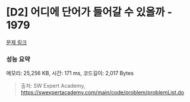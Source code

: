 # [D2] 어디에 단어가 들어갈 수 있을까 - 1979 

[문제 링크](https://swexpertacademy.com/main/code/problem/problemDetail.do?contestProbId=AV5PuPq6AaQDFAUq) 

### 성능 요약

메모리: 25,256 KB, 시간: 171 ms, 코드길이: 2,017 Bytes



> 출처: SW Expert Academy, https://swexpertacademy.com/main/code/problem/problemList.do